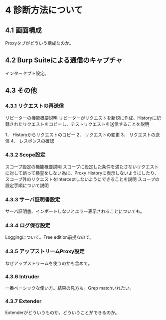 # 4 診断方法について

## 4.1 画面構成

Proxyタブがどういう構成なのか。

## 4.2 Burp Suiteによる通信のキャプチャ

インターセプト設定。

## 4.3 その他

### 4.3.1 リクエストの再送信

リピーターの機能概要説明
リピーターがリクエストを新規に作成、Historyに記録されたリクエストをコピーし、テストリクエストを送信することを説明

1． Historyからリクエストのコピー
2． リクエストの変更
3． リクエストの送信
4． レスポンスの確認

### 4.3.2 Scope設定

スコープ設定の機能概要説明
スコープに設定した条件を満たさないリクエストに対して誤って検査をしない為に、Proxy Historyに表示しないようにしたり、スコープ外のリクエストをInterceptしないようにできることを説明
スコープの設定手順について説明

### 4.3.3 サーバ証明書設定

サーバ証明書、インポートしないとエラー表示されることについても。

### 4.3.4 ログ保存設定

Loggingについて。Free edition前提なので。

### 4.3.5 アップストリームProxy設定

なぜアップストリームを使うのかも含めて。

### 4.3.6 Intruder

一番ベーシックな使い方。結果の見方も。Grep matchいれたい。

### 4.3.7 Extender

Extenderがどういうものか。どういうことができるのか。

